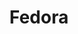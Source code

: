 ---
title: Fedora
crosslinks:
- linux
- gnome
- unixporn
- archlinux
- linux_gaming
- linuxquestions
- ManjaroLinux
- DataHoarder
- AMAAggregator
- redhat
- thinkpad
- xkcd
- tarheels
- Dell
- zsh
---